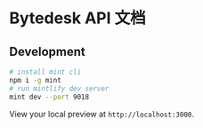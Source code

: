 # Bytedesk API 文档

## Development

```bash
# install mint cli
npm i -g mint
# run mintlify dev server
mint dev --port 9018
```

View your local preview at `http://localhost:3000`.
